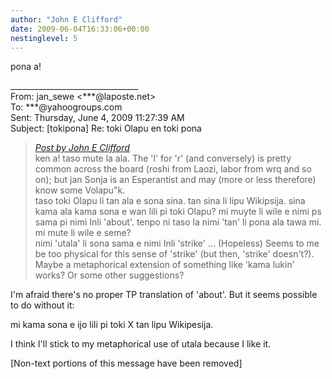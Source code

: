 ```yaml
---
author: "John E Clifford"
date: 2009-06-04T16:33:06+00:00
nestinglevel: 5
---
```

pona a!  
  
  
  
  
\_\_\_\_\_\_\_\_\_\_\_\_\_\_\_\_\_\_\_\_\_\_\_\_\_\_\_\_\_\_\_\_  
From: jan\_sewe <\*\*\*@laposte.net>  
To: \*\*\*@yahoogroups.com  
Sent: Thursday, June 4, 2009 11:27:39 AM  
Subject: \[tokipona\] Re: toki Olapu en toki pona  

> [_Post by John E Clifford_](/Bb8uy5ib/toki-olapu-en-toki-pona#post4)  
> ken a! taso mute la ala. The 'l' for 'r' (and conversely) is pretty common across the board (roshi from Laozi, labor from wrq and so on); but jan Sonja is an Esperantist and may (more or less therefore) know some Volapu"k.  
> taso toki Olapu li tan ala e sona sina. tan sina li lipu Wikipsija. sina kama ala kama sona e wan lili pi toki Olapu? mi muyte li wile e nimi ps sama pi nimi Inli 'about'. tenpo ni taso la nimi 'tan' li pona ala tawa mi. mi mute li wile e seme?  
> nimi 'utala' li sona sama e nimi Inli 'strike' ... (Hopeless) Seems to me be too physical for this sense of 'strike' (but then, 'strike' doesn't?). Maybe a metaphorical extension of something like 'kama lukin' works? Or some other suggestions?  
> 

I'm afraid there's no proper TP translation of 'about'. But it seems possible to do without it:  
  
mi kama sona e ijo lili pi toki X tan lipu Wikipesija.  
  
I think I'll stick to my metaphorical use of utala because I like it.  
  
  
  
  
  
  
  
\[Non-text portions of this message have been removed\]